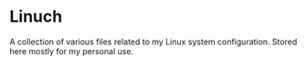 # Linuch
A collection of various files related to my Linux system configuration. Stored here mostly for my personal use.
